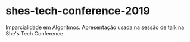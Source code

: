 # shes-tech-conference-2019
Imparcialidade em Algoritmos. Apresentação usada na sessão de talk na She's Tech Conference. 
